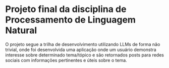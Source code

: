 # Projeto final da disciplina de Processamento de Linguagem Natural

O projeto segue a trilha de desenvolvimento utilizando LLMs de forma não trivial, onde foi desenvolvida uma aplicação onde um usuário demonstra interesse sobre determinado tema/tópico e são retornados posts para redes sociais com informações pertinentes e úteis sobre o tema.
